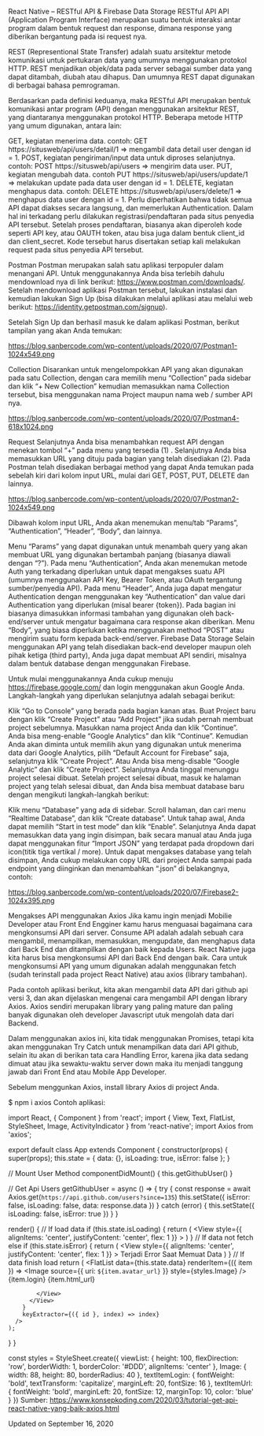React Native – RESTful API & Firebase Data Storage
RESTful API
API (Application Program Interface) merupakan suatu bentuk interaksi antar program dalam bentuk request dan response, dimana response yang diberikan bergantung pada isi request nya.

REST (Representional State Transfer) adalah suatu arsitektur metode komunikasi untuk pertukaran data yang umumnya menggunakan protokol HTTP. REST menjadikan objek/data pada server sebagai sumber data yang dapat ditambah, diubah atau dihapus. Dan umumnya REST dapat digunakan di berbagai bahasa pemrograman.

Berdasarkan pada definisi keduanya, maka RESTful API merupakan bentuk komunikasi antar program (API) dengan menggunakan arsitektur REST, yang diantaranya menggunakan protokol HTTP. Beberapa metode HTTP yang umum digunakan, antara lain:

GET, kegiatan menerima data.
contoh: GET https://situsweb/api/users/detail/1 => mengambil data detail user dengan id = 1.
POST, kegiatan pengiriman/input data untuk diproses selanjutnya.
contoh: POST https://situsweb/api/users => mengirim data user.
PUT, kegiatan mengubah data.
contoh PUT https://situsweb/api/users/update/1 => melakukan update pada data user dengan id = 1.
DELETE, kegiatan menghapus data.
contoh: DELETE https://situsweb/api/users/delete/1 => menghapus data user dengan id = 1.
Perlu diperhatikan bahwa tidak semua API dapat diakses secara langsung, dan memerlukan Authentication. Dalam hal ini terkadang perlu dilakukan registrasi/pendaftaran pada situs penyedia API tersebut. Setelah proses pendaftaran, biasanya akan diperoleh kode seperti API key, atau OAUTH token, atau bisa juga dalam bentuk client_id dan client_secret. Kode tersebut harus disertakan setiap kali melakukan request pada situs penyedia API tersebut.

Postman
Postman merupakan salah satu aplikasi terpopuler dalam menangani API. Untuk menggunakannya Anda bisa terlebih dahulu mendownload nya di link berikut: https://www.postman.com/downloads/. Setelah mendownload aplikasi Postman tersebut, lakukan instalasi dan kemudian lakukan Sign Up (bisa dilakukan melalui aplikasi atau melalui web berikut: https://identity.getpostman.com/signup).

Setelah Sign Up dan berhasil masuk ke dalam aplikasi Postman, berikut tampilan yang akan Anda temukan:

https://blog.sanbercode.com/wp-content/uploads/2020/07/Postman1-1024x549.png

Collection
Disarankan untuk mengelompokkan API yang akan digunakan pada satu Collection, dengan cara memilih menu “Collection” pada sidebar dan klik “+ New Collection” kemudian memasukkan nama Collection tersebut, bisa menggunakan nama Project maupun nama web / sumber API nya.

https://blog.sanbercode.com/wp-content/uploads/2020/07/Postman4-618x1024.png

Request
Selanjutnya Anda bisa menambahkan request API dengan menekan tombol “+” pada menu yang tersedia (1) . Selanjutnya Anda bisa memasukkan URL yang dituju pada bagian yang telah disediakan (2). Pada Postman telah disediakan berbagai method yang dapat Anda temukan pada sebelah kiri dari kolom input URL, mulai dari GET, POST, PUT, DELETE dan lainnya.

https://blog.sanbercode.com/wp-content/uploads/2020/07/Postman2-1024x549.png

Dibawah kolom input URL, Anda akan menemukan menu/tab “Params”, “Authentication”, “Header”, “Body”, dan lainnya.

Menu “Params” yang dapat digunakan untuk menambah query yang akan membuat URL yang digunakan bertambah panjang (biasanya diawali dengan “?”).
Pada menu “Authentication”, Anda akan menemukan metode Auth yang terkadang diperlukan untuk dapat mengakses suatu API (umumnya menggunakan API Key, Bearer Token, atau OAuth tergantung sumber/penyedia API).
Pada menu “Header”, Anda juga dapat mengatur Authentication dengan menggunakan key “Authentication” dan value dari Authentication yang diperlukan (misal bearer {token}). Pada bagian ini biasanya dimasukkan informasi tambahan yang digunakan oleh back-end/server untuk mengatur bagaimana cara response akan diberikan.
Menu “Body”, yang biasa diperlukan ketika menggunakan method “POST” atau mengirim suatu form kepada back-end/server.
Firebase Data Storage
Selain menggunakan API yang telah disediakan back-end developer maupun oleh pihak ketiga (third party), Anda juga dapat membuat API sendiri, misalnya dalam bentuk database dengan menggunakan Firebase.

Untuk mulai menggunakannya Anda cukup menuju https://firebase.google.com/ dan login menggunakan akun Google Anda. Langkah-langkah yang diperlukan selanjutnya adalah sebagai berikut:

Klik “Go to Console” yang berada pada bagian kanan atas.
Buat Project baru dengan klik “Create Project” atau “Add Project” jika sudah pernah membuat project sebelumnya.
Masukkan nama project Anda dan klik “Continue”.
Anda bisa meng-enable “Google Analytics” dan klik “Continue”.
Kemudian Anda akan diminta untuk memilih akun yang digunakan untuk menerima data dari Google Analytics, pilih “Default Account for Firebase” saja, selanjutnya klik “Create Project”.
Atau Anda bisa meng-disable “Google Analytic” dan klik “Create Project”.
Selanjutnya Anda tinggal menunggu project selesai dibuat.
Setelah project selesai dibuat, masuk ke halaman project yang telah selesai dibuat, dan Anda bisa membuat database baru dengan mengikuti langkah-langkah berikut:

Klik menu “Database” yang ada di sidebar.
Scroll halaman, dan cari menu “Realtime Database”, dan klik “Create database”.
Untuk tahap awal, Anda dapat memilih “Start in test mode” dan klik “Enable”.
Selanjutnya Anda dapat memasukkan data yang ingin disimpan, baik secara manual atau Anda juga dapat menggunakan fitur “Import JSON” yang terdapat pada dropdown dari icon(titik tiga vertikal / more).
Untuk dapat mengakses database yang telah disimpan, Anda cukup melakukan copy URL dari project Anda sampai pada endpoint yang diinginkan dan menambahkan “.json” di belakangnya, contoh:

https://blog.sanbercode.com/wp-content/uploads/2020/07/Firebase2-1024x395.png

Mengakses API menggunakan Axios
Jika kamu ingin menjadi Mobilie Developer atau Front End Engginer kamu harus menguasai bagaimana cara mengkonsumsi API dari server. Consume API adalah adalah sebuah cara mengambil, menampilkan, memasukkan, mengupdate, dan menghapus data dari Back End dan ditampilkan dengan baik kepada Users. React Native juga kita harus bisa mengkonsumsi API dari Back End dengan baik. Cara untuk mengkonsumsi API yang umum digunakan adalah menggunakan fetch (sudah terinstall pada project React Native) atau axios (library tambahan).

Pada contoh aplikasi berikut, kita akan mengambil data API dari github api versi 3, dan akan dijelaskan mengenai cara mengambil API dengan library Axios. Axios sendiri merupakan library yang paling mature dan paling banyak digunakan oleh developer Javascript utuk mengolah data dari Backend.

Dalam menggunakan axios ini, kita tidak menggunakan Promises, tetapi kita akan menggunakan Try Catch untuk menampilkan data dari API github, selain itu akan di berikan tata cara Handling Error, karena jika data sedang dimuat atau jika sewaktu-waktu server down maka itu menjadi tanggung jawab dari Front End atau Mobile App Developer.

Sebelum menggunkan Axios, install library Axios di project Anda.

$ npm i axios
Contoh aplikasi:

import React, { Component } from 'react';
import { View, Text, FlatList, StyleSheet, Image, ActivityIndicator } from 'react-native';
import Axios from 'axios';

export default class App extends Component {
  constructor(props) {
    super(props);
    this.state = {
      data: {},
      isLoading: true,
      isError: false
    };
  }

  // Mount User Method
  componentDidMount() {
    this.getGithubUser()
  }

  //   Get Api Users
  getGithubUser = async () => {
    try {
      const response = await Axios.get(`https://api.github.com/users?since=135`)
      this.setState({ isError: false, isLoading: false, data: response.data })
    } catch (error) {
      this.setState({ isLoading: false, isError: true })
    }
  }

  render() {
    //  If load data
    if (this.state.isLoading) {
      return (
        <View
          style={{ alignItems: 'center', justifyContent: 'center', flex: 1 }}
        >
          <ActivityIndicator size='large' color='red' />
        </View>
      )
    }
    // If data not fetch
    else if (this.state.isError) {
      return (
        <View
          style={{ alignItems: 'center', justifyContent: 'center', flex: 1 }}
        >
          <Text>Terjadi Error Saat Memuat Data</Text>
        </View>
      )
    }
    // If data finish load
    return (
      <FlatList
        data={this.state.data}
        renderItem={({ item }) =>
          <View style={styles.viewList}>
            <View>
              <Image source={{ uri: `${item.avatar_url}` }} style={styles.Image} />
            </View>
            <View>
              <Text style={styles.textItemLogin}> {item.login}</Text>
              <Text style={styles.textItemUrl}> {item.html_url}</Text>

            </View>
          </View>
        }
        keyExtractor={({ id }, index) => index}
      />
    );
  }
}

const styles = StyleSheet.create({
  viewList: {
    height: 100,
    flexDirection: 'row',
    borderWidth: 1,
    borderColor: '#DDD',
    alignItems: 'center'
  },
  Image: {
    width: 88,
    height: 80,
    borderRadius: 40
  },
  textItemLogin: {
    fontWeight: 'bold',
    textTransform: 'capitalize',
    marginLeft: 20,
    fontSize: 16
  },
  textItemUrl: {
    fontWeight: 'bold',
    marginLeft: 20,
    fontSize: 12,
    marginTop: 10,
    color: 'blue'
  }
})
Sumber: https://www.konsepkoding.com/2020/03/tutorial-get-api-react-native-yang-baik-axios.html

Updated on September 16, 2020